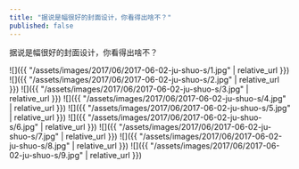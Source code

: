 ```yaml
---
title: "据说是幅很好的封面设计，你看得出啥不？"
published: false
---
```

据说是幅很好的封面设计，你看得出啥不？



![]({{ "/assets/images/2017/06/2017-06-02-ju-shuo-s/1.jpg" | relative_url }})
![]({{ "/assets/images/2017/06/2017-06-02-ju-shuo-s/2.jpg" | relative_url }})
![]({{ "/assets/images/2017/06/2017-06-02-ju-shuo-s/3.jpg" | relative_url }})
![]({{ "/assets/images/2017/06/2017-06-02-ju-shuo-s/4.jpg" | relative_url }})
![]({{ "/assets/images/2017/06/2017-06-02-ju-shuo-s/5.jpg" | relative_url }})
![]({{ "/assets/images/2017/06/2017-06-02-ju-shuo-s/6.jpg" | relative_url }})
![]({{ "/assets/images/2017/06/2017-06-02-ju-shuo-s/7.jpg" | relative_url }})
![]({{ "/assets/images/2017/06/2017-06-02-ju-shuo-s/8.jpg" | relative_url }})
![]({{ "/assets/images/2017/06/2017-06-02-ju-shuo-s/9.jpg" | relative_url }})
